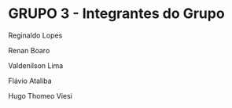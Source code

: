# GRUPO 3 - Integrantes do Grupo

Reginaldo Lopes

Renan Boaro

Valdenilson Lima

Flávio Ataliba

Hugo Thomeo Viesi
